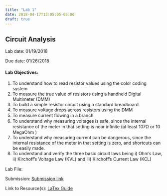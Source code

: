 ```yaml
---
title: "Lab 1"
date: 2018-04-17T13:05:05-05:00
draft: true
---
```


## Circuit Analysis

Lab date: 01/19/2018

Due date: 01/26/2018


#### Lab Objectives:  
1. To understand how to read resistor values using the color coding system
2. To measure the true value of resistors using a handheld Digital Multimeter (DMM)
3. To build a simple resistor circuit using a standard breadboard
4. To measure voltage drops across resistors using the DMM
5. To measure current ﬂowing in a branch
6. To understand why measuring voltages is safe, since the internal resistance of the meter in that setting is near inﬁnite (at least 107Ω or 10 MegaOhm )
7. To understand why measuring current can be dangerous, since the internal resistance of the meter in that setting is zero, and shortcuts can be easily made.
8. To understand and verify the three basic circuit laws being i) Ohm’s Law, ii) Kirchoﬀ’s Voltage Law (KVL) and iii) Kirchoﬀ’s Current Law (KCL)


Lab File:

Submission: [Submission link]()

Link to Resource(s): [LaTex Guide](../resources/LaTex_Guide)
